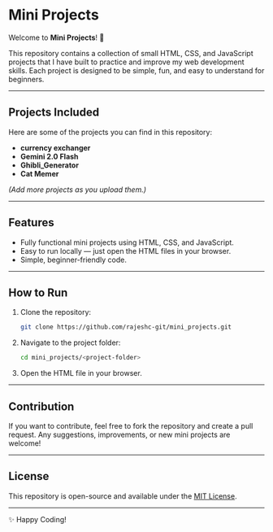 # Mini Projects

Welcome to **Mini Projects**! 🎉  

This repository contains a collection of small HTML, CSS, and JavaScript projects that I have built to practice and improve my web development skills. Each project is designed to be simple, fun, and easy to understand for beginners.

---

## Projects Included

Here are some of the projects you can find in this repository:

- **currency exchanger** 
- **Gemini 2.0 Flash** 
- **Ghibli_Generator** 
- **Cat Memer**

*(Add more projects as you upload them.)*

---

## Features

- Fully functional mini projects using HTML, CSS, and JavaScript.
- Easy to run locally — just open the HTML files in your browser.
- Simple, beginner-friendly code.

---

## How to Run

1. Clone the repository:
    ```bash
    git clone https://github.com/rajeshc-git/mini_projects.git
    ```
2. Navigate to the project folder:
    ```bash
    cd mini_projects/<project-folder>
    ```
3. Open the HTML file in your browser.

---

## Contribution

If you want to contribute, feel free to fork the repository and create a pull request. Any suggestions, improvements, or new mini projects are welcome!  

---

## License

This repository is open-source and available under the [MIT License](LICENSE).

---

✨ Happy Coding!  
